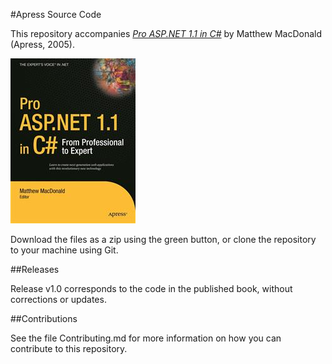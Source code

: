 #Apress Source Code

This repository accompanies [*Pro ASP.NET 1.1 in C#*](http://www.apress.com/9781590593516) by Matthew MacDonald (Apress, 2005).

![Cover image](9781590593516.jpg)

Download the files as a zip using the green button, or clone the repository to your machine using Git.

##Releases

Release v1.0 corresponds to the code in the published book, without corrections or updates.

##Contributions

See the file Contributing.md for more information on how you can contribute to this repository.
